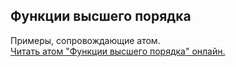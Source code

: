 ## Функции высшего порядка

Примеры, сопровождающие атом.  
[Читать атом "Функции высшего порядка" онлайн.](https://stepik.org/lesson/107892/step/1)